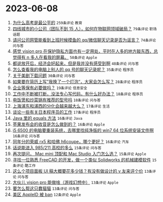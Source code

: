 # 2023-06-08

1. [为什么高考是最公平的](https://www.v2ex.com/t/946871) `259条评论` `教育`
1. [四线城市的小公司（团队不到 15 人），如何在物联网领域破局？](https://www.v2ex.com/t/946848) `79条评论` `职场话题`
1. [请问公司网管能看到上班时候摸鱼的 qq/微信聊天记录是否为谣言？](https://www.v2ex.com/t/946821) `74条评论` `问与答`
1. [感觉 vision pro 在保护隐私方面也有一定用处，平时在人多的地方敲东西，总觉得有 n 多人在看我的屏幕。](https://www.v2ex.com/t/946812) `50条评论` `Apple`
1. [都说放开后，经济会好起来，但是我并没有感受到啊](https://www.v2ex.com/t/946878) `48条评论` `问与答`
1. [怎么查看我的电脑上别人的 qq 号的聊天记录呢？](https://www.v2ex.com/t/946799) `35条评论` `程序员`
1. [关于美剧下载问题](https://www.v2ex.com/t/946840) `30条评论` `问与答`
1. [如果要在简历上写”我换了一个灯泡“，大家会怎么写？](https://www.v2ex.com/t/946883) `28条评论` `程序员`
1. [企业等保有必要做吗？](https://www.v2ex.com/t/946928) `19条评论` `信息安全`
1. [工作中不断被打断，没法专心写代码，有什么好办法？](https://www.v2ex.com/t/946902) `18条评论` `程序员`
1. [电饭煲和炒菜锅有推荐的型号吗](https://www.v2ex.com/t/946826) `18条评论` `问与答`
1. [上海浦东和浦西的分化会越来越大么？](https://www.v2ex.com/t/946930) `17条评论` `生活`
1. [谈论一些有关日本程序员的工作](https://www.v2ex.com/t/946908) `17条评论` `程序员`
1. [Java 里的 equals 方法](https://www.v2ex.com/t/946946) `16条评论` `Java`
1. [苹果发布会的收音是怎么做到的？](https://www.v2ex.com/t/946873) `16条评论` `Apple`
1. [i5 6500 的电脑要重装系统，去哪里找纯净版的 win7 64 位系统安装文件啊](https://www.v2ex.com/t/946853) `16条评论` `问与答`
1. [同年分的荣威 rx5 和哈佛 h6coupe，哪个更好？](https://www.v2ex.com/t/946813) `16条评论` `汽车`
1. [话说能进入 985/211 高校的多么](https://www.v2ex.com/t/946943) `15条评论` `问与答`
1. [再次提问， Mac mini 顶配和 Mac Studio 入门怎么选？](https://www.v2ex.com/t/946825) `15条评论` `Apple`
1. [寻找一位熟悉 FreeCAD 的开发，做一个类似 Solidworks 的机械建模软件](https://www.v2ex.com/t/946806) `15条评论` `酷工作`
1. [这么个项目面板 UI 稿大概要花多少钱？有没有做设计的 v 友来评个价](https://www.v2ex.com/t/946861) `13条评论` `问与答`
1. [大伙儿 vision pro 能做啥（游戏幻想中）](https://www.v2ex.com/t/946847) `13条评论` `Apple`
1. [要怎么帮这只蠢猫猫](https://www.v2ex.com/t/946803) `13条评论` `问与答`
1. [美区 AppleID 被 ban](https://www.v2ex.com/t/946881) `12条评论` `Apple`
